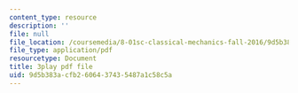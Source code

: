 ```yaml
---
content_type: resource
description: ''
file: null
file_location: /coursemedia/8-01sc-classical-mechanics-fall-2016/9d5b383acfb2606437435487a1c58c5a_YdyhDdXaSP4.pdf
file_type: application/pdf
resourcetype: Document
title: 3play pdf file
uid: 9d5b383a-cfb2-6064-3743-5487a1c58c5a
---
```

